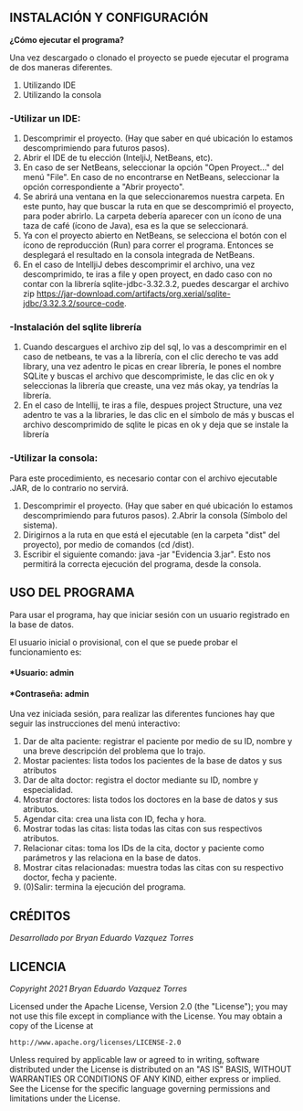 ## INSTALACIÓN Y CONFIGURACIÓN
 
**¿Cómo ejecutar el programa?**

Una vez descargado o clonado el proyecto se puede ejecutar el programa de dos
maneras diferentes.

1. Utilizando IDE
2. Utilizando la consola

### -Utilizar un IDE:
1. Descomprimir el proyecto. (Hay que saber en qué ubicación lo estamos 
   descomprimiendo para futuros pasos).
2. Abrir el IDE de tu elección (InteljiJ, NetBeans, etc).
3. En caso de ser NetBeans, seleccionar la opción "Open Proyect..." del 
   menú "File". En caso de no encontrarse en NetBeans, seleccionar la opción 
   correspondiente a "Abrir proyecto".
4. Se abrirá una ventana en la que seleccionaremos nuestra carpeta. En este 
   punto, hay que buscar la ruta en que se descomprimió el proyecto, para poder 
   abrirlo. La carpeta debería aparecer con un ícono de una taza de café (ícono 
   de Java), esa es la que se seleccionará.
5. Ya con el proyecto abierto en NetBeans, se selecciona el botón con el ícono 
   de reproducción (Run) para correr el programa. Entonces se desplegará el 
   resultado en la consola integrada de NetBeans.
6. En el caso de IntelljiJ debes descomprimir el archivo, una vez descomprimido, te iras a file 
   y open proyect, en dado caso con no contar con la librería sqlite-jdbc-3.32.3.2, puedes descargar 
   el archivo zip https://jar-download.com/artifacts/org.xerial/sqlite-jdbc/3.32.3.2/source-code.

### -Instalación del sqlite librería
1. Cuando descargues el archivo zip del sql, lo vas a descomprimir en el caso de netbeans, 
   te vas a la librería, con el clic derecho te vas add library, una vez adentro le picas en
   crear librería, le pones el nombre SQLite y buscas el archivo que descomprimiste, le das clic
   en ok y seleccionas la librería que creaste, una vez más okay, ya tendrías la librería.
2. En el caso de Intellij, te iras a file, despues project Structure, una vez adentro te vas 
   a la libraries, le das clic en el símbolo de más y buscas el archivo descomprimido de sqlite
   le picas en ok y deja que se instale la librería 
 
   
### -Utilizar la consola:
Para este procedimiento, es necesario contar con el archivo ejecutable .JAR, de
lo contrario no servirá.

1. Descomprimir el proyecto. (Hay que saber en qué ubicación lo estamos
descomprimiendo para futuros pasos).
2.Abrir la consola (Símbolo del sistema).
3. Dirigirnos a la ruta en que está el ejecutable (en la carpeta "dist" del
proyecto), por medio de comandos (cd <Tu ruta>/dist).
4. Escribir el siguiente comando: java -jar "Evidencia 3.jar". Esto nos permitirá
la correcta ejecución del programa, desde la consola.

 ## USO DEL PROGRAMA
 
Para usar el programa, hay que iniciar sesión con un usuario registrado en la base
de datos.

El usuario inicial o provisional, con el que se puede probar el funcionamiento es:
 #### *Usuario: admin 
 #### *Contraseña: admin

Una vez iniciada sesión, para realizar las diferentes funciones hay que seguir las 
instrucciones del menú interactivo: 

1. Dar de alta paciente: registrar el paciente por medio de su ID, nombre y una
breve descripción del problema que lo trajo. 
2. Mostar pacientes: lista todos los pacientes de la base de datos y sus atributos
3. Dar de alta doctor: registra el doctor mediante su ID, nombre y especialidad.
4. Mostrar doctores: lista todos los doctores en la base de datos y sus atributos.
5. Agendar cita: crea una lista con ID, fecha y hora.
6. Mostrar todas las citas: lista todas las citas con sus respectivos atributos.
7. Relacionar citas: toma los IDs de la cita, doctor y paciente como parámetros y
las relaciona en la base de datos.
8. Mostrar citas relacionadas: muestra todas las citas con su respectivo doctor, 
fecha y paciente.
9. (0)Salir: termina la ejecución del programa.


 ## CRÉDITOS 
 
_Desarrollado por Bryan Eduardo Vazquez Torres_


 ## LICENCIA 
 
_Copyright 2021 Bryan Eduardo Vazquez Torres_

Licensed under the Apache License, Version 2.0 (the "License");
you may not use this file except in compliance with the License.
You may obtain a copy of the License at

    http://www.apache.org/licenses/LICENSE-2.0

Unless required by applicable law or agreed to in writing, software
distributed under the License is distributed on an "AS IS" BASIS,
WITHOUT WARRANTIES OR CONDITIONS OF ANY KIND, either express or implied.
See the License for the specific language governing permissions and
limitations under the License.
